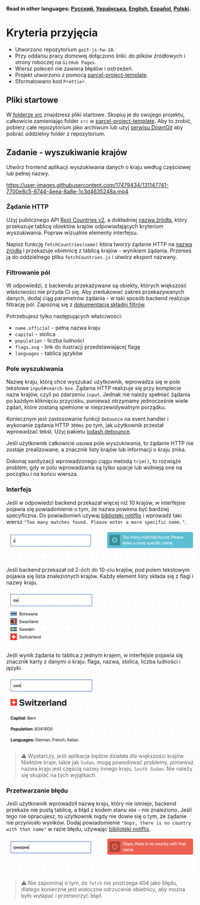 **Read in other languages: [Русский](README.md), [Українська](README.ua.md),
[English](README.en.md), [Español](README.es.md), [Polski](README.pl.md).**

# Kryteria przyjęcia

- Utworzono repozytorium `goit-js-hw-10`.
- Przy oddaniu pracy domowej dołączono linki: do plików źródłowych i strony
  roboczej na `GitHub Pages`.
- Wiersz poleceń nie zawiera błędów i ostrzeżeń.
- Projekt utworzono z pomocą
  [parcel-project-template](https://github.com/goitacademy/parcel-project-template).
- Sformatowano kod `Prettier`.

## Pliki startowe

W [folderze src](./src) znajdziesz pliki startowe. Skopiuj je do swojego
projektu, całkowicie zamieniając folder `src` w
[parcel-project-template](https://github.com/goitacademy/parcel-project-template).
Aby to zrobić, pobierz całe repozytorium jako archiwum lub użyj
[serwisu DownGit](https://downgit.github.io/) aby pobrać oddzielny folder z
repozytorium.

## Zadanie - wyszukiwanie krajów

Utwórz frontend aplikacji wyszukiwania danych o kraju według częściowej lub
pełnej nazwy.

https://user-images.githubusercontent.com/17479434/131147741-7700e8c5-8744-4eea-8a8e-1c3d4635248a.mp4

### Żądanie HTTP

Użyj publicznego API [Rest Countries v2](https://restcountries.com/), a
dokładniej [nazwa źródła](https://restcountries.com/#api-endpoints-v3-name),
który przekazuje tablicę obiektów krajów odpowiadających kryteriom wyszukiwania.
Popraw wizualnie elementy interfejsu.

Napisz funkcję `fetchCountries(name)` która tworzy żądanie HTTP na
[nazwa źródła](https://restcountries.com/#api-endpoints-v3-name) i przekazuje
obietnicę z tablicą krajów - wynikiem żądania. Przenieś ją do oddzielnego pliku
`fetchCountries.js` i utwórz eksport nazwany.

### Filtrowanie pól

W odpowiedzi, z backendu przekazywane są obiekty, których większość właściwości
nie przyda Ci się. Aby zredukować zakres przekazywanych danych, dodaj ciąg
parametrów żądania - w taki sposób backend realizuje filtrację pól. Zapoznaj się
z [dokumentacją składni filtrów](https://restcountries.com/#filter-response).

Potrzebujesz tylko następujących właściwości:

- `name.official` - pełna nazwa kraju
- `capital` - stolica
- `population` - liczba ludności
- `flags.svg` - link do ilustracji przedstawiającej flagę
- `languages` - tablica języków

### Pole wyszukiwania

Nazwę kraju, którą chce wyszukać użytkownik, wprowadza się w pole tekstowe
`input#search-box`. Żądania HTTP realizuje się przy komplecie nazw krajów, czyli
po zdarzeniu `input`. Jednak nie należy spełniać żądania po każdym kliknięciu
przycisku, ponieważ otrzymamy jednocześnie wiele żądań, które zostaną spełnione
w nieprzewidywalnym porządku.

Koniecznym jest zastosowanie funkcji `Debounce` na event handler i wykonanie
żądania HTTP `300ms` po tym, jak użytkownik przestał wprowadzać tekst. Użyj
pakietu [lodash.debounce](https://www.npmjs.com/package/lodash.debounce).

Jeśli użytkownik całkowicie usuwa pole wyszukiwania, to żądanie HTTP nie zostaje
zrealizowane, a znacznik listy krajów lub informacji o kraju znika.

Dokonaj sanityzacji wprowadzonego ciągu metodą `trim()`, to rozwiąże problem,
gdy w polu wprowadzania są tylko spacje lub widnieją one na początku i na końcu
wiersza.

### Interfejs

Jeśli w odpowiedzi backend przekazał więcej niż 10 krajów, w interfejsie pojawia
się powiadomienie o tym, że nazwa powinna być bardziej specyficzna. Do
powiadomień używaj
[biblioteki notiflix](https://github.com/notiflix/Notiflix#readme) i wprowadź
taki wiersz `"Too many matches found. Please enter a more specific name."`.

![Too many matches alert](./preview/too-many-matches.png)

Jeśli backend przekazał od 2-óch do 10-ciu krajów, pod polem tekstowym pojawia
się lista znalezionych krajów. Każdy element listy składa się z flagi i nazwy
kraju.

![Country list UI](./preview/country-list.png)

Jeśli wynik żądania to tablica z jednym krajem, w interfejsie pojawia się
znacznik karty z danymi o kraju: flaga, nazwa, stolica, liczba ludności i
języki.

![Country info UI](./preview/country-info.png)

> ⚠️ Wystarczy, jeśli aplikacja będzie działała dla większości krajów. Niektóre
> kraje, takie jak `Sudan`, mogą powodować problemy, ponieważ nazwa kraju jest
> częścią nazwy innego kraju, `South Sudan`. Nie należy się skupiać na tych
> wyjątkach.

### Przetwarzanie błędu

Jeśli użytkownik wprowadził nazwę kraju, który nie istnieje, backend przekaże
nie pustą tablicę, a błąd z kodem stanu `404` - nie znaleziono. Jeśli tego nie
opracujesz, to użytkownik nigdy nie dowie się o tym, że żądanie nie przyniosło
wyników. Dodaj powiadomienie `"Oops, there is no country with that name"` w
razie błędu, używając
[biblioteki notiflix](https://github.com/notiflix/Notiflix#readme).

![Error alert](./preview/error-alert.png)

> ⚠️ Nie zapominaj o tym, że `fetch` nie postrzega 404 jako błędu, dlatego
> konieczne jest widoczne odrzucenie obietnicy, aby można było wyłapać i
> przetworzyć błąd.
